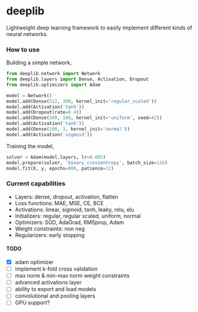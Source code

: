 # deeplib
Lightweight deep learning framework to easily implement different kinds of neural networks.

### How to use
Building a simple network,
```py
from deeplib.network import Network
from deeplib.layers import Dense, Activation, Dropout
from deeplib.optimizers import Adam

model = Network()
model.add(Dense(512, 300, kernel_init='regular_scaled'))
model.add(Activation('tanh'))
model.add(Dropout(rate=0.4))
model.add(Dense(300, 100, kernel_init='uniform', seed=42))
model.add(Activation('tanh'))
model.add(Dense(100, 3, kernel_init='normal'))
model.add(Activation('sigmoid'))
```

Training the model,
```py
solver = Adam(model.layers, lr=0.005)
model.prepare(solver, 'binary_crossentropy', batch_size=126)
model.fit(X, y, epochs=800, patience=12)
```

### Current capabilities
 - Layers: dense, dropout, activation, flatten
 - Loss functions: MAE, MSE, CE, BCE
 - Activations: linear, sigmoid, tanh, leaky, relu, elu
 - Initializers: regular, regular scaled, uniform, normal
 - Optimizers: SGD, AdaGrad, RMSprop, Adam
 - Weight constraints: non neg
 - Regularizers: early stopping

#### TODO
 - [X] adam optimizer
 - [ ] implement k-fold cross validation
 - [ ] max norm & min-max norm weight constraints
 - [ ] advanced activations layer
 - [ ] ability to export and load models
 - [ ] convolutional and pooling layers
 - [ ] GPU support?

